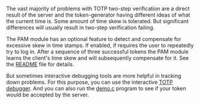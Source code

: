 The vast majority of problems with TOTP two-step verification are a
direct result of the server and the token-generator having different
ideas of what the current time is. Some amount of time skew is tolerated.
But significant differences will usually result in two-step verification failing.

The PAM module has an optional feature to detect and compensate for
excessive skew in time stamps. If enabled, if requires the user to
repeatedly try to log in. After a sequence of three successful tokens
the PAM module learns the client's time skew and will subsequently
compensate for it. See the [README](https://github.com/google/google-authenticator/blob/master/libpam/README.md) file for details.

But sometimes interactive debugging tools are more helpful in tracking
down problems. For this purpose, you can use the interactive
[TOTP debugger](https://raw.githubusercontent.com/google/google-authenticator/master/libpam/totp.html). And you can also run the [demo.c](https://github.com/google/google-authenticator/blob/master/libpam/demo.c,) program to see if your
token would be accepted by the server.